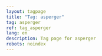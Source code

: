 ```yaml
---
layout: tagpage
title: "Tag: asperger"
tag: asperger
ref: tag_asperger
lang: en
description: Tag page for asperger
robots: noindex
---
```


